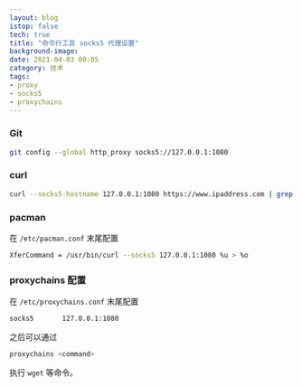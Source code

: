```yaml
---
layout: blog
istop: false
tech: true
title: "命令行工具 socks5 代理设置"
background-image: 
date: 2021-04-03 00:05
category: 技术
tags:
- proxy
- socks5
- proxychains
---
```


### Git

```bash
git config --global http_proxy socks5://127.0.0.1:1080
```

### curl

```bash
curl --socks5-hostname 127.0.0.1:1080 https://www.ipaddress.com | grep "My IPv4"
```

### pacman

在 `/etc/pacman.conf` 末尾配置

```bash
XferCommand = /usr/bin/curl --socks5 127.0.0.1:1080 %u > %o
```

### proxychains 配置

在 `/etc/proxychains.conf` 末尾配置

```bash
socks5       127.0.0.1:1080
```

之后可以通过

```bash
proxychains <command>
```

执行 `wget` 等命令。

